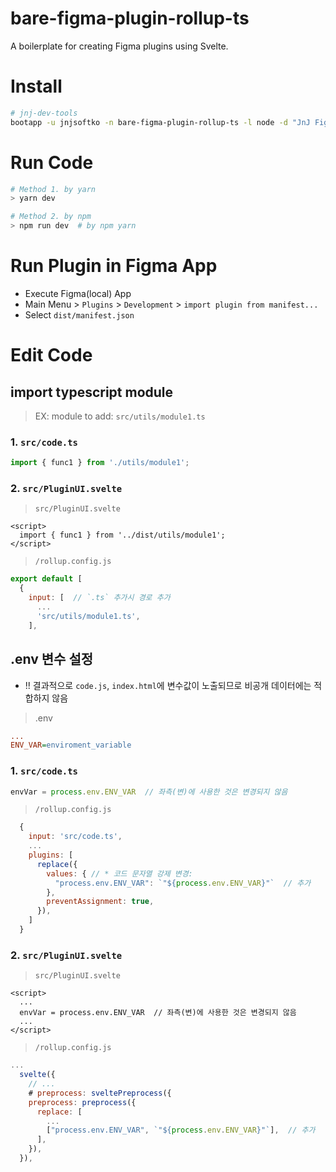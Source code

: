 # bare-figma-plugin-rollup-ts

A boilerplate for creating Figma plugins using Svelte.


# Install

```bash
# jnj-dev-tools
bootapp -u jnjsoftko -n bare-figma-plugin-rollup-ts -l node -d "JnJ Figma Plugin Boilerplate" -t svelte-figma-figsvelte
```


# Run Code
```bash
# Method 1. by yarn
> yarn dev

# Method 2. by npm
> npm run dev  # by npm yarn
```


# Run Plugin in Figma App

* Execute Figma(local) App
* Main Menu > `Plugins` > `Development` > `import plugin from manifest...`
* Select `dist/manifest.json`


# Edit Code

## import typescript module

> EX: module to add: `src/utils/module1.ts`

### 1. `src/code.ts`

```ts
import { func1 } from './utils/module1';
```

### 2. `src/PluginUI.svelte`

> `src/PluginUI.svelte`

```svelte
<script>
  import { func1 } from '../dist/utils/module1';
</script>
```

> `/rollup.config.js`

```js
export default [
  {
    input: [  // `.ts` 추가시 경로 추가
      ...
      'src/utils/module1.ts',
    ],
```

## .env 변수 설정

- !! 결과적으로 `code.js`, `index.html`에 변수값이 노출되므로 비공개 데이터에는 적합하지 않음

> .env

```ini
...
ENV_VAR=enviroment_variable
```

### 1. `src/code.ts`

```ts
envVar = process.env.ENV_VAR  // 좌측(변)에 사용한 것은 변경되지 않음
```

> `/rollup.config.js`

```js
  {
    input: 'src/code.ts',
    ...
    plugins: [
      replace({
        values: { // * 코드 문자열 강제 변경:
          "process.env.ENV_VAR": `"${process.env.ENV_VAR}"`  // 추가
        },
        preventAssignment: true,
      }),
    ]
  }

```

### 2. `src/PluginUI.svelte`

> `src/PluginUI.svelte`

```svelte
<script>
  ...
  envVar = process.env.ENV_VAR  // 좌측(변)에 사용한 것은 변경되지 않음
  ...
</script>
```

> `/rollup.config.js`

```js
...
  svelte({
    // ...
    # preprocess: sveltePreprocess({
    preprocess: preprocess({
      replace: [
        ...
        ["process.env.ENV_VAR", `"${process.env.ENV_VAR}"`],  // 추가
      ],
    }),
  }),

```


